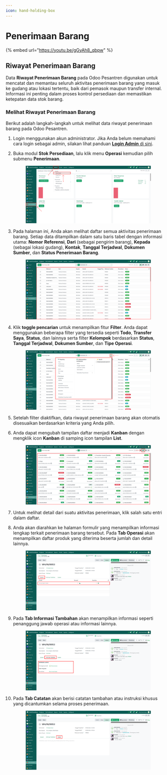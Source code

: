 ```yaml
---
icon: hand-holding-box
---
```


# Penerimaan Barang

{% embed url="https://youtu.be/gGyAh8_qbpw" %}

## Riwayat Penerimaan Barang

Data **Riwayat Penerimaan Barang** pada Odoo Pesantren digunakan untuk mencatat dan memantau seluruh aktivitas penerimaan barang yang masuk ke gudang atau lokasi tertentu, baik dari pemasok maupun transfer internal. Informasi ini penting dalam proses kontrol persediaan dan memastikan ketepatan data stok barang.

### Melihat Riwayat Penerimaan Barang

Berikut adalah langkah-langkah untuk melihat data riwayat penerimaan barang pada Odoo Pesantren.

1. Login menggunakan akun administrator. Jika Anda belum memahami cara login sebagai admin, silakan lihat panduan [**Login Admin** di sini](../../panduan-login/login-admin.md).
2.  Buka modul **Stok Persediaan**, lalu klik menu **Operasi** kemudian pilih submenu **Penerimaan**.

    <figure><img src="../../.gitbook/assets/images-664 (1).png" alt=""><figcaption></figcaption></figure>


3.  Pada halaman ini, Anda akan melihat daftar semua aktivitas penerimaan barang. Setiap data ditampilkan dalam satu baris tabel dengan informasi utama: **Nomor** **Referensi**, **Dari** (sebagai pengirim barang), **Kepada** (sebagai lokasi gudang), **Kontak**, **Tanggal Terjadwal**, **Dokumen Sumber**, dan **Status Penerimaan Barang**.

    <figure><img src="../../.gitbook/assets/images-665 (1).png" alt=""><figcaption></figcaption></figure>


4.  Klik **toggle pencarian** untuk menampilkan fitur **Filter**. Anda dapat menggunakan beberapa filter yang tersedia seperti **Todo**, **Transfer Saya**, **Status**, dan lainnya serta filter **Kelompok** berdasarkan **Status**, **Tanggal Terjadwal**, **Dokumen Sumber**, dan **Tipe Operasi**.

    <figure><img src="../../.gitbook/assets/images-666.png" alt=""><figcaption></figcaption></figure>


5. Setelah filter diaktifkan, data riwayat penerimaan barang akan otomatis disesuaikan berdasarkan kriteria yang Anda pilih.
6.  Anda dapat mengubah tampilan daftar menjadi **Kanban** dengan mengklik icon **Kanban** di samping icon tampilan **List**.

    <figure><img src="../../.gitbook/assets/images-667.png" alt=""><figcaption></figcaption></figure>


7. Untuk melihat detail dari suatu aktivitas penerimaan, klik salah satu entri dalam daftar.
8.  Anda akan diarahkan ke halaman formulir yang menampilkan informasi lengkap terkait penerimaan barang tersebut. Pada **Tab Operasi** akan menampilkan daftar produk yang diterima beserta jumlah dan detail lainnya.

    <figure><img src="../../.gitbook/assets/images-668.png" alt=""><figcaption></figcaption></figure>


9.  Pada **Tab Informasi Tambahan** akan menampilkan informasi seperti penanggung jawab operasi atau informasi lainnya.

    <figure><img src="../../.gitbook/assets/images-669.png" alt=""><figcaption></figcaption></figure>


10. Pada **Tab Catatan** akan berisi catatan tambahan atau instruksi khusus yang dicantumkan selama proses penerimaan.

    <figure><img src="../../.gitbook/assets/images-670.png" alt=""><figcaption></figcaption></figure>

